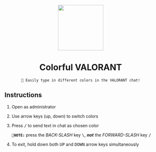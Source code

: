 <div align=center>

  <img src="https://vgraphs.com/images/players/sprays/valorant-collectible-salt-shaker-spray.png" width=150>
  
  # Colorful VALORANT
  
  ```
  🎨 Easily type in different colors in the VALORANT chat!
  ```

</div>

## Instructions
1. Open as administrator
2. Use arrow keys (up, down) to switch colors
3. Press <kbd>/</kbd> to send text in chat as chosen color

    **`📌NOTE:`** press the *BACK-SLASH* key <kbd>\\</kbd>, ___not___ the *FORWARD-SLASH* key <kbd>/</kbd>

4. To exit, hold down both <kbd>UP</kbd> and <kbd>DOWN</kbd> arrow keys simultaneously
